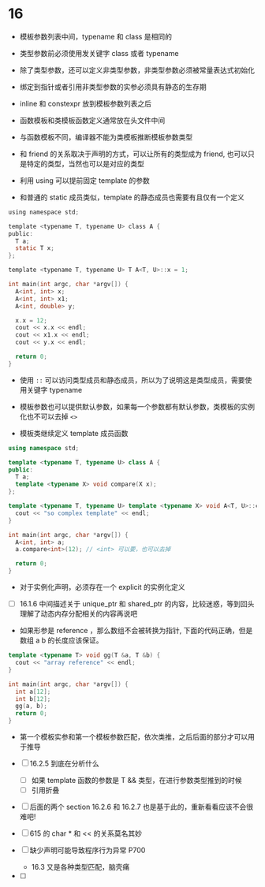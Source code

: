 # 16

- 模板参数列表中间，typename 和 class 是相同的

- 类型参数前必须使用发关键字 class 或者 typename

- 除了类型参数，还可以定义非类型参数，非类型参数必须被常量表达式初始化

- 绑定到指针或者引用非类型参数的实参必须具有静态的生存期

- inline 和 constexpr 放到模板参数列表之后

- 函数模板和类模板函数定义通常放在头文件中间

- 与函数模板不同，编译器不能为类模板推断模板参数类型

- 和 friend 的关系取决于声明的方式，可以让所有的类型成为 friend, 也可以只是特定的类型，当然也可以是对应的类型

- 利用 using 可以提前固定 template 的参数

- 和普通的 static 成员类似，template 的静态成员也需要有且仅有一个定义
```c
using namespace std;

template <typename T, typename U> class A {
public:
  T a;
  static T x;
};

template <typename T, typename U> T A<T, U>::x = 1;

int main(int argc, char *argv[]) {
  A<int, int> x;
  A<int, int> x1;
  A<int, double> y;

  x.x = 12;
  cout << x.x << endl;
  cout << x1.x << endl;
  cout << y.x << endl;

  return 0;
}
```
- 使用 `::` 可以访问类型成员和静态成员，所以为了说明这是类型成员，需要使用关键字 typename

- 模板参数也可以提供默认参数，如果每一个参数都有默认参数，类模板的实例化也不可以去掉 `<>`


- 模板类继续定义 template 成员函数
```cpp
using namespace std;

template <typename T, typename U> class A {
public:
  T a;
  template <typename X> void compare(X x);
};

template <typename T, typename U> template <typename X> void A<T, U>::compare(X x){
  cout << "so complex template" << endl;
}

int main(int argc, char *argv[]) {
  A<int, int> a;
  a.compare<int>(12); // <int> 可以要，也可以去掉

  return 0;
}
```
- 对于实例化声明，必须存在一个 explicit 的实例化定义

- [ ] 16.1.6 中间描述关于 unique_ptr 和 shared_ptr 的内容，比较迷惑，等到回头理解了动态内存分配相关的内容再说吧

- 如果形参是 reference ，那么数组不会被转换为指针, 下面的代码正确，但是数组 a b 的长度应该保证。
```cpp
template <typename T> void gg(T &a, T &b) {
  cout << "array reference" << endl;
}

int main(int argc, char *argv[]) {
  int a[12];
  int b[12];
  gg(a, b);
  return 0;
}
```

- 第一个模板实参和第一个模板参数匹配，依次类推，之后后面的部分才可以用于推导


- [ ] 16.2.5 到底在分析什么
  - [ ] 如果 template 函数的参数是 T && 类型，在进行参数类型推到的时候
  - [ ] 引用折叠
- [ ] 后面的两个 section 16.2.6 和 16.2.7 也是基于此的，重新看看应该不会很难吧!

- [ ]  615 的 char *  和 << 的关系莫名其妙

- [ ] 缺少声明可能导致程序行为异常 P700
  - 16.3 又是各种类型匹配，脑壳痛

- [ ] 
